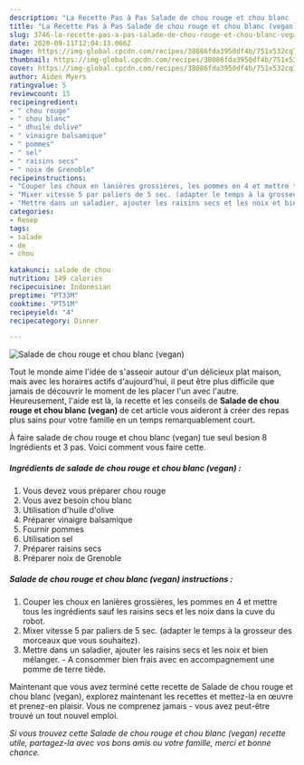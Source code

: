 ```yaml
---
description: "La Recette Pas à Pas Salade de chou rouge et chou blanc (vegan)"
title: "La Recette Pas à Pas Salade de chou rouge et chou blanc (vegan)"
slug: 3746-la-recette-pas-a-pas-salade-de-chou-rouge-et-chou-blanc-vegan
date: 2020-09-11T12:04:13.066Z
image: https://img-global.cpcdn.com/recipes/38086fda3950df4b/751x532cq70/salade-de-chou-rouge-et-chou-blanc-vegan-photo-principale-de-la-recette.jpg
thumbnail: https://img-global.cpcdn.com/recipes/38086fda3950df4b/751x532cq70/salade-de-chou-rouge-et-chou-blanc-vegan-photo-principale-de-la-recette.jpg
cover: https://img-global.cpcdn.com/recipes/38086fda3950df4b/751x532cq70/salade-de-chou-rouge-et-chou-blanc-vegan-photo-principale-de-la-recette.jpg
author: Aiden Myers
ratingvalue: 5
reviewcount: 15
recipeingredient:
- " chou rouge"
- " chou blanc"
- " dhuile dolive"
- " vinaigre balsamique"
- " pommes"
- " sel"
- " raisins secs"
- " noix de Grenoble"
recipeinstructions:
- "Couper les choux en lanières grossières, les pommes en 4 et mettre tous les ingrédients sauf les raisins secs et les noix dans la cuve du robot."
- "Mixer vitesse 5 par paliers de 5 sec. (adapter le temps à la grosseur des morceaux que vous souhaitez)."
- "Mettre dans un saladier, ajouter les raisins secs et les noix et bien mélanger. A consommer bien frais avec en accompagnement une pomme de terre tiède."
categories:
- Resep
tags:
- salade
- de
- chou

katakunci: salade de chou 
nutrition: 149 calories
recipecuisine: Indonesian
preptime: "PT33M"
cooktime: "PT51M"
recipeyield: "4"
recipecategory: Dinner

---
```



![Salade de chou rouge et chou blanc (vegan)](https://img-global.cpcdn.com/recipes/38086fda3950df4b/751x532cq70/salade-de-chou-rouge-et-chou-blanc-vegan-photo-principale-de-la-recette.jpg)

Tout le monde aime l'idée de s'asseoir autour d'un délicieux plat maison, mais avec les horaires actifs d'aujourd'hui, il peut être plus difficile que jamais de découvrir le moment de les placer l'un avec l'autre. Heureusement, l'aide est là, la recette et les conseils de <strong> Salade de chou rouge et chou blanc (vegan) </strong> de cet article vous aideront à créer des repas plus sains pour votre famille en un temps remarquablement court.

<!--inarticleads1-->

À faire salade de chou rouge et chou blanc (vegan) tue seul besion 8 Ingrédients et 3 pas. Voici comment vous faire cette.

##### Ingrédients de salade de chou rouge et chou blanc (vegan) :

1. Vous devez vous préparer  chou rouge
1. Vous avez besoin  chou blanc
1. Utilisation  d&#39;huile d&#39;olive
1. Préparer  vinaigre balsamique
1. Fournir  pommes
1. Utilisation  sel
1. Préparer  raisins secs
1. Préparer  noix de Grenoble




<!--inarticleads2-->

##### Salade de chou rouge et chou blanc (vegan) instructions :

1. Couper les choux en lanières grossières, les pommes en 4 et mettre tous les ingrédients sauf les raisins secs et les noix dans la cuve du robot.
1. Mixer vitesse 5 par paliers de 5 sec. (adapter le temps à la grosseur des morceaux que vous souhaitez).
1. Mettre dans un saladier, ajouter les raisins secs et les noix et bien mélanger. - A consommer bien frais avec en accompagnement une pomme de terre tiède.




<!--inarticleads1-->

<p>
Maintenant que vous avez terminé cette recette de Salade de chou rouge et chou blanc (vegan), explorez maintenant les recettes et mettez-la en œuvre et prenez-en plaisir. Vous ne comprenez jamais - vous avez peut-être trouvé un tout nouvel emploi.
</p>

<p>
<i>Si vous trouvez cette Salade de chou rouge et chou blanc (vegan) recette utile, partagez-la avec vos bons amis ou votre famille, merci et bonne chance.</i>
</p>
